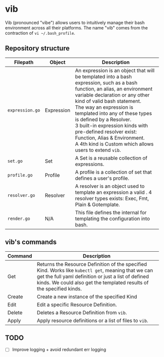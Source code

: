 # vib

Vib (pronounced "vibe") allows users to intuitively manage their bash environment across all their platforms. The name
"vib" comes from the contraction of `vi ~/.bash_profile`.

## Repository structure

| Filepath        | Object     | Description                                                                                                                                                                                                                                                                                                                                                                                                                                        |
|-----------------|------------|----------------------------------------------------------------------------------------------------------------------------------------------------------------------------------------------------------------------------------------------------------------------------------------------------------------------------------------------------------------------------------------------------------------------------------------------------|
| `expression.go` | Expression | An expression is an object that will be templated into a bash expression, such as a bash function, an alias, an environment variable declaration or any other kind of valid bash statement.<br/>The way an expression is templated into any of these types is defined by a Resolver.<br/>3 built-in expression kinds  with pre-defined resolver exist: Function, Alias & Environment.<br/>A 4th kind is Custom which allows users to extend `vib`. |
| `set.go`        | Set        | A Set is a reusable collection of expressions.                                                                                                                                                                                                                                                                                                                                                                                                     |
| `profile.go`    | Profile    | A profile is a collection of set that defines a user's profile.                                                                                                                                                                                                                                                                                                                                                                                    |
| `resolver.go`   | Resolver   | A resolver is an object used to template an expression a valid . 4 resolver types exists: Exec, Fmt, Plain & Gotemplate.                                                                                                                                                                                                                                                                                                                           |
| `render.go`     | N/A        | This file defines the internal for templating the configuration into bash.                                                                                                                                                                                                                                                                                                                                                                         |

## vib's commands

| Command | Description                                                                                                                                                                                                                        |
|---------|------------------------------------------------------------------------------------------------------------------------------------------------------------------------------------------------------------------------------------|
| Get     | Returns the Resource Definition of the specified Kind. Works like `kubectl get`, meaning that we can get the full yaml definition or just a list of defined kinds. We could also get the templated results of the specified kinds. |
| Create  | Create a new instance of the specified Kind                                                                                                                                                                                        |
| Edit    | Edit a specific Resource Definition.                                                                                                                                                                                               |
| Delete  | Deletes a Resource Definition from `vib`.                                                                                                                                                                                          |
| Apply   | Apply resource definitions or a list of files to `vib`.                                                                                                                                                                            |

## TODO

- [ ] Improve logging + avoid redundant err logging